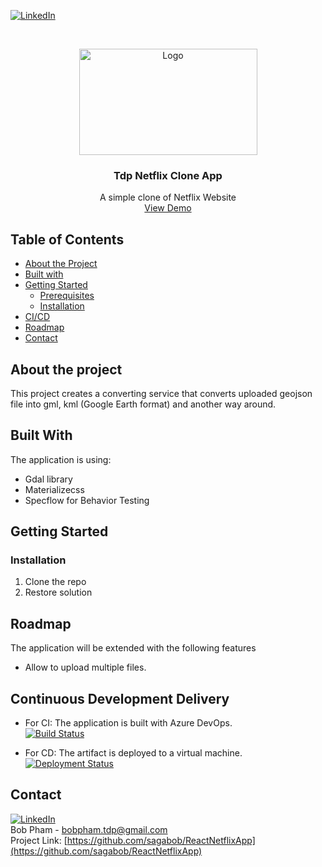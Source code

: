[![LinkedIn][linkedin-shield]][linkedin-url]

<!-- PROJECT LOGO -->
<br />
<p align="center">
  <a href="#">
    <img src="https://i.ibb.co/gb2tf3s/Tdp-logo-main.png" alt="Logo" width="285" height="170">
  </a>

  <h3 align="center">Tdp Netflix Clone App</h3>
  <p align="center">
    A simple clone of Netflix Website    
    <br />
    <a href="https://tdp-techground.info/GeoConvertingService/" target="_blank">View Demo</a>  
  </p>
</p>


## Table of Contents

* [About the Project](#about-the-project)
* [Built with](#built-with)
* [Getting Started](#getting-started)
  * [Prerequisites](#Prerequisites)
  * [Installation](#Installation)
* [CI/CD](#continuous-development-delivery)
* [Roadmap](#roadmap)
* [Contact](#contact)

## About the project
This project creates a converting service that converts uploaded geojson file into gml, kml (Google Earth format) and another way around. 

## Built With
The application is using:
* Gdal library
* Materializecss
* Specflow for Behavior Testing


## Getting Started
### Installation
1. Clone the repo
2. Restore solution

## Roadmap
The application will be extended with the following features
* Allow to upload multiple files.


## Continuous Development Delivery
* For CI: The application is built with Azure DevOps.<br/>
[![Build Status](https://dev.azure.com/bobpham-tdp-saga/BDD%20Explore/_apis/build/status/sagabob.GeoSpatialDataTypeConvertingService?branchName=master)](https://dev.azure.com/bobpham-tdp-saga/BDD%20Explore/_build/latest?definitionId=40&branchName=master)

* For CD: The artifact is deployed to a virtual machine.<br/>
[![Deployment Status](https://vsrm.dev.azure.com/bobpham-tdp-saga/_apis/public/Release/badge/9161e2a4-d5f6-46ef-a68d-cd6476177f86/1/1)](https://vsrm.dev.azure.com/bobpham-tdp-saga/_apis/public/Release/badge/9161e2a4-d5f6-46ef-a68d-cd6476177f86/1/1)<br/>


## Contact
[![LinkedIn][linkedin-shield]][linkedin-url]<br/>
Bob Pham - bobpham.tdp@gmail.com<br/>
Project Link: [https://github.com/sagabob/ReactNetflixApp](https://github.com/sagabob/ReactNetflixApp)

[linkedin-shield]: https://img.shields.io/badge/-LinkedIn-black.svg?style=flat-square&logo=linkedin&colorB=555
[linkedin-url]: https://www.linkedin.com/in/bob-pham-93937973/
[tdp-logo]: tdp-logo.png

